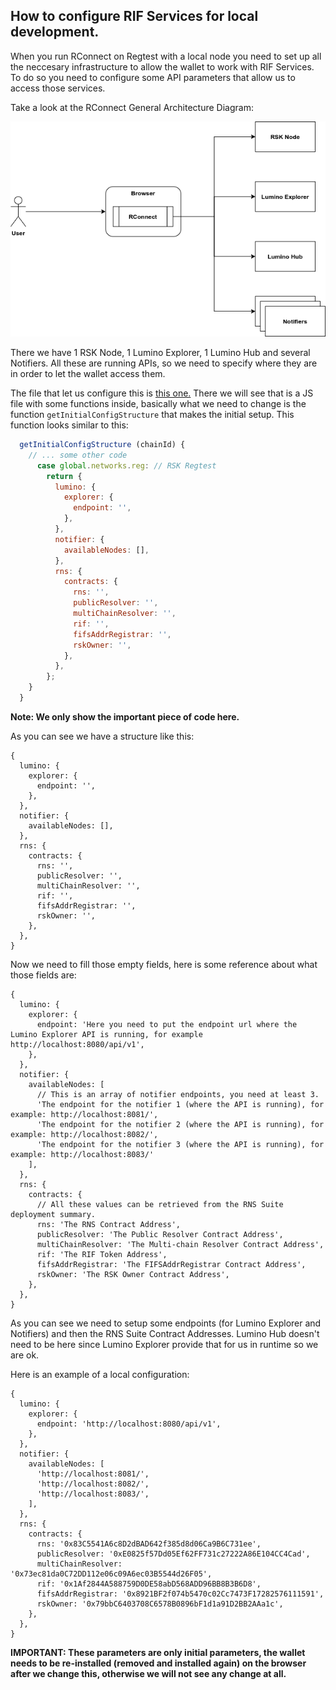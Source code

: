 ## How to configure RIF Services for local development.

When you run RConnect on Regtest with a local node you need to set up all the 
neccesary infrastructure to allow the wallet to work with RIF Services. 
To do so you need to configure some API parameters that allow
us to access those services.

Take a look at the RConnect General Architecture Diagram:

![General Diagram](./general-rconnect-architecture.png)

There we have 1 RSK Node, 1 Lumino Explorer, 1 Lumino Hub and several Notifiers.
All these are running APIs, so we need to specify where they are in order to let the wallet access them.

The file that let us configure this is [this one.](../app/scripts/controllers/rif/configuration/index.js)
There we will see that is a JS file with some functions inside, basically what we need
to change is the function `getInitialConfigStructure` that makes the initial setup.
This function looks similar to this:

```js
  getInitialConfigStructure (chainId) {
    // ... some other code
      case global.networks.reg: // RSK Regtest
        return {
          lumino: {
            explorer: {
              endpoint: '',
            },
          },
          notifier: {
            availableNodes: [],
          },
          rns: {
            contracts: {
              rns: '',
              publicResolver: '',
              multiChainResolver: '',
              rif: '',
              fifsAddrRegistrar: '',
              rskOwner: '',
            },
          },
        };
    }
  }
```
**Note: We only show the important piece of code here.**

As you can see we have a structure like this:

```json5
{
  lumino: {
    explorer: {
      endpoint: '',
    },
  },
  notifier: {
    availableNodes: [],
  },
  rns: {
    contracts: {
      rns: '',
      publicResolver: '',
      multiChainResolver: '',
      rif: '',
      fifsAddrRegistrar: '',
      rskOwner: '',
    },
  },
}
```

Now we need to fill those empty fields, here is some reference about what
those fields are:

```json5
{
  lumino: {
    explorer: {
      endpoint: 'Here you need to put the endpoint url where the Lumino Explorer API is running, for example http://localhost:8080/api/v1',
    },
  },
  notifier: {
    availableNodes: [
      // This is an array of notifier endpoints, you need at least 3.
      'The endpoint for the notifier 1 (where the API is running), for example: http://localhost:8081/',
      'The endpoint for the notifier 2 (where the API is running), for example: http://localhost:8082/',
      'The endpoint for the notifier 3 (where the API is running), for example: http://localhost:8083/'
    ],
  },
  rns: {
    contracts: {
      // All these values can be retrieved from the RNS Suite deployment summary.
      rns: 'The RNS Contract Address',
      publicResolver: 'The Public Resolver Contract Address',
      multiChainResolver: 'The Multi-chain Resolver Contract Address',
      rif: 'The RIF Token Address',
      fifsAddrRegistrar: 'The FIFSAddrRegistrar Contract Address',
      rskOwner: 'The RSK Owner Contract Address',
    },
  },
}
```

As you can see we need to setup some endpoints (for Lumino Explorer and Notifiers) and then the RNS Suite Contract Addresses.
Lumino Hub doesn't need to be here since Lumino Explorer provide that for us in runtime so we are ok.

Here is an example of a local configuration:

```json5
{
  lumino: {
    explorer: {
      endpoint: 'http://localhost:8080/api/v1',
    },
  },
  notifier: {
    availableNodes: [
      'http://localhost:8081/',
      'http://localhost:8082/',
      'http://localhost:8083/',
    ],
  },
  rns: {
    contracts: {
      rns: '0x83C5541A6c8D2dBAD642f385d8d06Ca9B6C731ee',
      publicResolver: '0xE0825f57Dd05Ef62FF731c27222A86E104CC4Cad',
      multiChainResolver: '0x73ec81da0C72DD112e06c09A6ec03B5544d26F05',
      rif: '0x1Af2844A588759D0DE58abD568ADD96BB8B3B6D8',
      fifsAddrRegistrar: '0x8921BF2f074b5470c02Cc7473F17282576111591',
      rskOwner: '0x79bbC6403708C6578B0896bF1d1a91D2BB2AAa1c',
    },
  },
}
```

**IMPORTANT: These parameters are only initial parameters, the wallet needs to be
re-installed (removed and installed again) on the browser after we change this, otherwise we will not see any change at all.**
